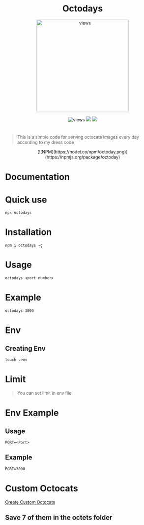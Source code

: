 <h1 align=center>Octodays</h1>
<p align=center>
<img src="https://octoday.glitch.me/octodex" width=300 alt=views>
</p>

<p align=center>
<img src="https://img.shields.io/github/license/alestor123/OCTO-DAYS" alt=views >
<a href="https://github.com/alestor123/OCTO-DAYS/issues">
<img src="https://img.shields.io/github/issues-raw/alestor123/OCTO-DAYS"></a>
<a href="https://www.npmjs.com/package/octodays"><img src="https://img.shields.io/npm/v/octodays"></a>
</p>

# 
> This is a simple code for serving octocats images every  day according to my dress code
<p align=center>
[![NPM](https://nodei.co/npm/octoday.png)](https://npmjs.org/package/octoday)
</p>

# Documentation

# Quick use

``npx octodays``

# Installation

``npm i octodays -g ``

# Usage

``octodays <port number> ``

# Example
``octodays 3000``

# Env

## Creating Env
``touch .env``

# Limit 

> You can set limit in env file 

# Env Example

## Usage
```
PORT=<Port>
```
## Example


```
PORT=3000
```
# Custom Octocats
[Create Custom Octocats](https://myoctocat.com/)

## Save 7 of them in the octets folder
